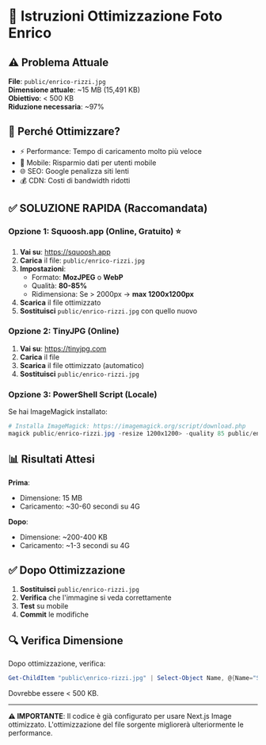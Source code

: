# 📸 Istruzioni Ottimizzazione Foto Enrico

## ⚠️ Problema Attuale

**File**: `public/enrico-rizzi.jpg`  
**Dimensione attuale**: ~15 MB (15,491 KB)  
**Obiettivo**: < 500 KB  
**Riduzione necessaria**: ~97%

## 🎯 Perché Ottimizzare?

- ⚡ Performance: Tempo di caricamento molto più veloce
- 📱 Mobile: Risparmio dati per utenti mobile
- 🌐 SEO: Google penalizza siti lenti
- 💰 CDN: Costi di bandwidth ridotti

## ✅ SOLUZIONE RAPIDA (Raccomandata)

### Opzione 1: Squoosh.app (Online, Gratuito) ⭐

1. **Vai su**: https://squoosh.app
2. **Carica** il file: `public/enrico-rizzi.jpg`
3. **Impostazioni**:
   - Formato: **MozJPEG** o **WebP**
   - Qualità: **80-85%**
   - Ridimensiona: Se > 2000px → **max 1200x1200px**
4. **Scarica** il file ottimizzato
5. **Sostituisci** `public/enrico-rizzi.jpg` con quello nuovo

### Opzione 2: TinyJPG (Online)

1. **Vai su**: https://tinyjpg.com
2. **Carica** il file
3. **Scarica** il file ottimizzato (automatico)
4. **Sostituisci** `public/enrico-rizzi.jpg`

### Opzione 3: PowerShell Script (Locale)

Se hai ImageMagick installato:

```powershell
# Installa ImageMagick: https://imagemagick.org/script/download.php
magick public/enrico-rizzi.jpg -resize 1200x1200> -quality 85 public/enrico-rizzi-optimized.jpg
```

## 📊 Risultati Attesi

**Prima**:
- Dimensione: 15 MB
- Caricamento: ~30-60 secondi su 4G

**Dopo**:
- Dimensione: ~200-400 KB
- Caricamento: ~1-3 secondi su 4G

## ✅ Dopo Ottimizzazione

1. **Sostituisci** `public/enrico-rizzi.jpg`
2. **Verifica** che l'immagine si veda correttamente
3. **Test** su mobile
4. **Commit** le modifiche

## 🔍 Verifica Dimensione

Dopo ottimizzazione, verifica:

```powershell
Get-ChildItem "public\enrico-rizzi.jpg" | Select-Object Name, @{Name="Size(KB)";Expression={[math]::Round($_.Length/1KB,2)}}
```

Dovrebbe essere < 500 KB.

---

**⚠️ IMPORTANTE**: Il codice è già configurato per usare Next.js Image ottimizzato. L'ottimizzazione del file sorgente migliorerà ulteriormente le performance.

